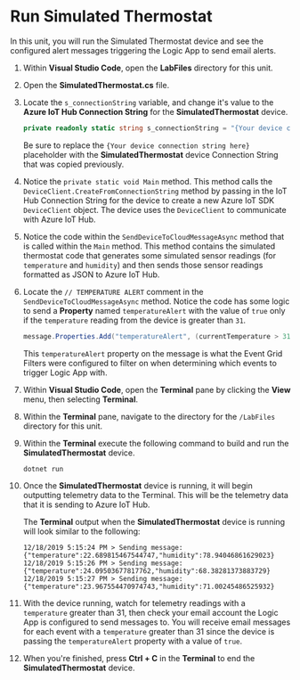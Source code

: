 # Run Simulated Thermostat

In this unit, you will run the Simulated Thermostat device and see the configured alert messages triggering the Logic App to send email alerts.

1. Within **Visual Studio Code**, open the **LabFiles** directory for this unit.

1. Open the **SimulatedThermostat.cs** file.

1. Locate the `s_connectionString` variable, and change it's value to the **Azure IoT Hub Connection String** for the **SimulatedThermostat** device.

    ```csharp
    private readonly static string s_connectionString = "{Your device connection string here}";
    ```

    Be sure to replace the `{Your device connection string here}` placeholder with the **SimulatedThermostat** device Connection String that was copied previously.

1. Notice the `private static void Main` method. This method calls the `DeviceClient.CreateFromConnectionString` method by passing in the IoT Hub Connection String for the device to create a new Azure IoT SDK `DeviceClient` object. The device uses the `DeviceClient` to communicate with Azure IoT Hub.

1. Notice the code within the `SendDeviceToCloudMessageAsync` method that is called within the `Main` method. This method contains the simulated thermostat code that generates some simulated sensor readings (for `temperature` and `humidity`) and then sends those sensor readings formatted as JSON to Azure IoT Hub.

1. Locate the `// TEMPERATURE ALERT` comment in the `SendDeviceToCloudMessageAsync` method. Notice the code has some logic to send a **Property** named `temperatureAlert` with the value of `true` only if the `temperature` reading from the device is greater than `31`.

    ```csharp
    message.Properties.Add("temperatureAlert", (currentTemperature > 31) ? "true" : "false");
    ```

    This `temperatureAlert` property  on the message is what the Event Grid Filters were configured to filter on when determining which events to trigger Logic App with.

1. Within **Visual Studio Code**, open the **Terminal** pane by clicking the **View** menu, then selecting **Terminal**.

1. Within the **Terminal** pane, navigate to the directory for the `/LabFiles` directory for this unit.

1. Within the **Terminal** execute the following command to build and run the **SimulatedThermostat** device.

    ```cmd/sh
    dotnet run
    ```

1. Once the **SimulatedThermostat** device is running, it will begin outputting telemetry data to the Terminal. This will be the telemetry data that it is sending to Azure IoT Hub.

    The **Terminal** output when the **SimulatedThermostat** device is running will look similar to the following:

    ```text
    12/18/2019 5:15:24 PM > Sending message: {"temperature":22.689815467544747,"humidity":78.94046861629023}
    12/18/2019 5:15:26 PM > Sending message: {"temperature":24.09503677817762,"humidity":68.38281373883729}
    12/18/2019 5:15:27 PM > Sending message: {"temperature":23.967554470974743,"humidity":71.00245486525932}
    ```

1. With the device running, watch for telemetry readings with a `temperature` greater than 31, then check your email account the Logic App is configured to send messages to. You will receive email messages for each event with a `temperature` greater than 31 since the device is passing the `temperatureAlert` property with a value of `true`.

1. When you're finished, press **Ctrl + C** in the **Terminal** to end the **SimulatedThermostat** device.

